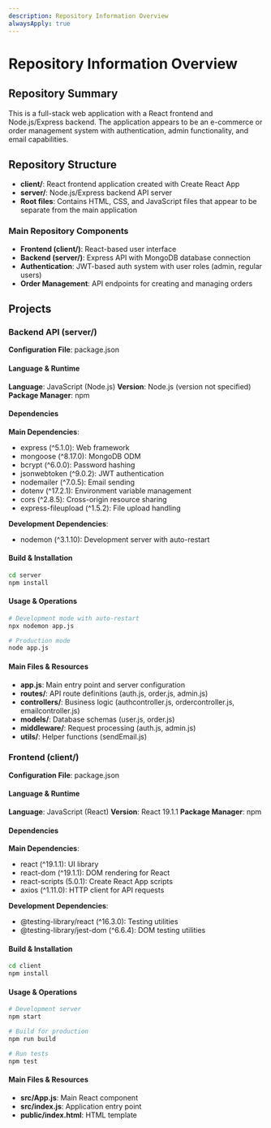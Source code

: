 ```yaml
---
description: Repository Information Overview
alwaysApply: true
---
```


# Repository Information Overview

## Repository Summary
This is a full-stack web application with a React frontend and Node.js/Express backend. The application appears to be an e-commerce or order management system with authentication, admin functionality, and email capabilities.

## Repository Structure
- **client/**: React frontend application created with Create React App
- **server/**: Node.js/Express backend API server
- **Root files**: Contains HTML, CSS, and JavaScript files that appear to be separate from the main application

### Main Repository Components
- **Frontend (client/)**: React-based user interface
- **Backend (server/)**: Express API with MongoDB database connection
- **Authentication**: JWT-based auth system with user roles (admin, regular users)
- **Order Management**: API endpoints for creating and managing orders

## Projects

### Backend API (server/)
**Configuration File**: package.json

#### Language & Runtime
**Language**: JavaScript (Node.js)
**Version**: Node.js (version not specified)
**Package Manager**: npm

#### Dependencies
**Main Dependencies**:
- express (^5.1.0): Web framework
- mongoose (^8.17.0): MongoDB ODM
- bcrypt (^6.0.0): Password hashing
- jsonwebtoken (^9.0.2): JWT authentication
- nodemailer (^7.0.5): Email sending
- dotenv (^17.2.1): Environment variable management
- cors (^2.8.5): Cross-origin resource sharing
- express-fileupload (^1.5.2): File upload handling

**Development Dependencies**:
- nodemon (^3.1.10): Development server with auto-restart

#### Build & Installation
```bash
cd server
npm install
```

#### Usage & Operations
```bash
# Development mode with auto-restart
npx nodemon app.js

# Production mode
node app.js
```

#### Main Files & Resources
- **app.js**: Main entry point and server configuration
- **routes/**: API route definitions (auth.js, order.js, admin.js)
- **controllers/**: Business logic (authcontroller.js, ordercontroller.js, emailcontroller.js)
- **models/**: Database schemas (user.js, order.js)
- **middleware/**: Request processing (auth.js, admin.js)
- **utils/**: Helper functions (sendEmail.js)

### Frontend (client/)
**Configuration File**: package.json

#### Language & Runtime
**Language**: JavaScript (React)
**Version**: React 19.1.1
**Package Manager**: npm

#### Dependencies
**Main Dependencies**:
- react (^19.1.1): UI library
- react-dom (^19.1.1): DOM rendering for React
- react-scripts (5.0.1): Create React App scripts
- axios (^1.11.0): HTTP client for API requests

**Development Dependencies**:
- @testing-library/react (^16.3.0): Testing utilities
- @testing-library/jest-dom (^6.6.4): DOM testing utilities

#### Build & Installation
```bash
cd client
npm install
```

#### Usage & Operations
```bash
# Development server
npm start

# Build for production
npm run build

# Run tests
npm test
```

#### Main Files & Resources
- **src/App.js**: Main React component
- **src/index.js**: Application entry point
- **public/index.html**: HTML template